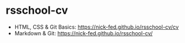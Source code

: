 # rsschool-cv
* HTML, CSS & Git Basics: https://nick-fed.github.io/rsschool-cv/cv
* Markdown & Git: https://nick-fed.github.io/rsschool-cv/
